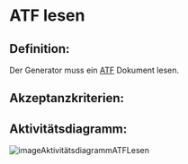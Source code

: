 # ATF lesen

## Definition:

Der Generator muss ein [ATF](ATF-GE.md) Dokument lesen.

## Akzeptanzkriterien:

## Aktivitätsdiagramm:

![imageAktivitätsdiagrammATFLesen](imageAktivitätsdiagrammATFLesen.png)

